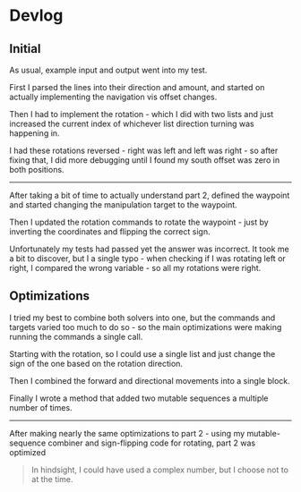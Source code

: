 # Devlog

## Initial

As usual, example input and output went into my test.

First I parsed the lines into their direction and amount, and started on actually implementing the navigation vis offset changes.

Then I had to implement the rotation - which I did with two lists and just increased the current index of whichever list direction turning was happening in.

I had these rotations reversed - right was left and left was right - so after fixing that, I did more debugging until I found my south offset was zero in both positions.

***

After taking a bit of time to actually understand part 2, defined the waypoint and started changing the manipulation target to the waypoint.

Then I updated the rotation commands to rotate the waypoint - just by inverting the coordinates and flipping the correct sign.

Unfortunately my tests had passed yet the answer was incorrect. It took me a bit to discover, but I a single typo - when checking if I was rotating left or right, I compared the wrong variable - so all my rotations were right.

## Optimizations

I tried my best to combine both solvers into one, but the commands and targets varied too much to do so - so the main optimizations were making running the commands a single call.

Starting with the rotation, so I could use a single list and just change the sign of the one based on the rotation direction.

Then I combined the forward and directional movements into a single block.

Finally I wrote a method that added two mutable sequences a multiple number of times.

***

After making nearly the same optimizations to part 2 - using my mutable-sequence combiner and sign-flipping code for rotating, part 2 was optimized

> In hindsight, I could have used a complex number, but I choose not to at the time.